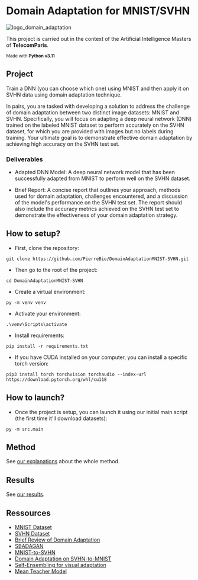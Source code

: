 # Domain Adaptation for MNIST/SVHN
![logo_domain_adaptation](https://github.com/PierreBio/AdaptationDomain/assets/45881846/be12002b-1c55-47da-93a2-9fafe67c0aad)

This project is carried out in the context of the Artificial Intelligence Masters of **TelecomParis**.

<sub>Made with __Python v3.11__</sub>

## Project

Train a DNN (you can choose which one) using MNIST and then apply it on SVHN data using domain adaptation technique.

In pairs, you are tasked with developing a solution to address the challenge of domain adaptation between two distinct image datasets: MNIST and SVHN. Specifically, you will focus on adapting a deep neural network (DNN) trained on the labeled MNIST dataset to perform accurately on the SVHN dataset, for which you are provided with images but no labels during training. Your ultimate goal is to demonstrate effective domain adaptation by achieving high accuracy on the SVHN test set.

### Deliverables

- Adapted DNN Model: A deep neural network model that has been successfully adapted from MNIST to perform well on the SVHN dataset.

- Brief Report: A concise report that outlines your approach, methods used for domain adaptation, challenges encountered, and a discussion of the model's performance on the SVHN test set. The report should also include the accuracy metrics achieved on the SVHN test set to demonstrate the effectiveness of your domain adaptation strategy.

## How to setup?

- First, clone the repository:

```
git clone https://github.com/PierreBio/DomainAdaptationMNIST-SVHN.git
```

- Then go to the root of the project:

```
cd DomainAdaptationMNIST-SVHN
```

- Create a virtual environment:

```
py -m venv venv
```

- Activate your environment:

```
.\venv\Scripts\activate
```

- Install requirements:

```
pip install -r requirements.txt
```

- If you have CUDA installed on your computer, you can install a specific torch version:

```
pip3 install torch torchvision torchaudio --index-url https://download.pytorch.org/whl/cu118
```

## How to launch?

- Once the project is setup, you can launch it using our initial main script (the first time it'll download datasets):

```
py -m src.main
```

## Method

See [our explanations](docs/METHOD.md) about the whole method.

## Results

See [our results](docs/RESULTS.md).

## Ressources

- [MNIST Dataset](http://yann.lecun.com/exdb/mnist/)
- [SVHN Dataset](http://ufldl.stanford.edu/housenumbers/)
- [Brief Review of Domain Adaptation](https://arxiv.org/pdf/2010.03978.pdf)
- [SBADAGAN](https://github.com/engharat/SBADAGAN)
- [MNIST-to-SVHN](https://github.com/yunjey/mnist-svhn-transfer)
- [Domain Adaptation on SVHN-to-MNIST](https://paperswithcode.com/sota/domain-adaptation-on-svhn-to-mnist)
- [Self-Ensembling for visual adaptation](https://pdfs.semanticscholar.org/1a3d/c5420fb73e5746494720f1c5733225a3386b.pdf)
- [Mean Teacher Model](https://arxiv.org/pdf/1703.01780.pdf)
